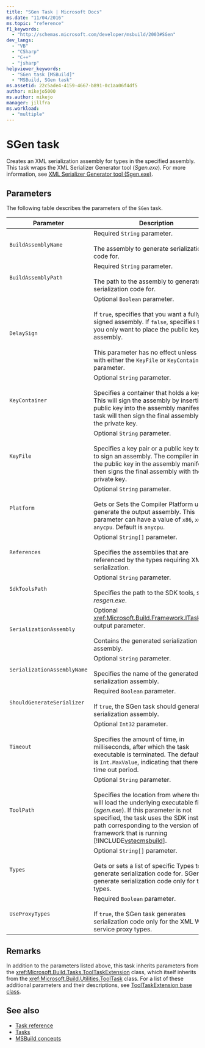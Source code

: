 ```yaml
---
title: "SGen Task | Microsoft Docs"
ms.date: "11/04/2016"
ms.topic: "reference"
f1_keywords:
  - "http://schemas.microsoft.com/developer/msbuild/2003#SGen"
dev_langs:
  - "VB"
  - "CSharp"
  - "C++"
  - "jsharp"
helpviewer_keywords:
  - "SGen task [MSBuild]"
  - "MSBuild, SGen task"
ms.assetid: 22c5ade4-4159-4667-b891-0c1aa06f4df5
author: mikejo5000
ms.author: mikejo
manager: jillfra
ms.workload:
  - "multiple"
---
```

# SGen task
Creates an XML serialization assembly for types in the specified assembly. This task wraps the XML Serializer Generator tool (*Sgen.exe*). For more information, see [XML Serializer Generator tool (Sgen.exe)](/dotnet/framework/serialization/xml-serializer-generator-tool-sgen-exe).

## Parameters
 The following table describes the parameters of the `SGen` task.

| Parameter | Description |
|-----------------------------| - |
| `BuildAssemblyName` | Required `String` parameter.<br /><br /> The assembly to generate serialization code for. |
| `BuildAssemblyPath` | Required `String` parameter.<br /><br /> The path to the assembly to generate serialization code for. |
| `DelaySign` | Optional `Boolean` parameter.<br /><br /> If `true`, specifies that you want a fully signed assembly. If `false`, specifies that you only want to place the public key in the assembly.<br /><br /> This parameter has no effect unless used with either the `KeyFile` or `KeyContainer` parameter. |
| `KeyContainer` | Optional `String` parameter.<br /><br /> Specifies a container that holds a key pair. This will sign the assembly by inserting a public key into the assembly manifest. The task will then sign the final assembly with the private key. |
| `KeyFile` | Optional `String` parameter.<br /><br /> Specifies a key pair or a public key to use to sign an assembly. The compiler inserts the public key in the assembly manifest and then signs the final assembly with the private key. |
| `Platform` | Optional `String` parameter.<br /><br /> Gets or Sets the Compiler Platform used to generate the output assembly. This parameter can have a value of `x86`, `x64`, or `anycpu`. Default is `anycpu`. |
| `References` | Optional `String[]` parameter.<br /><br /> Specifies the assemblies that are referenced by the types requiring XML serialization. |
| `SdkToolsPath` | Optional `String` parameter.<br /><br /> Specifies the path to the SDK tools, such as *resgen.exe*. |
| `SerializationAssembly` | Optional <xref:Microsoft.Build.Framework.ITaskItem>`[]` output parameter.<br /><br /> Contains the generated serialization assembly. |
| `SerializationAssemblyName` | Optional `String` parameter.<br /><br /> Specifies the name of the generated serialization assembly. |
| `ShouldGenerateSerializer` | Required `Boolean` parameter.<br /><br /> If `true`, the SGen task should generate a serialization assembly. |
| `Timeout` | Optional `Int32` parameter.<br /><br /> Specifies the amount of time, in milliseconds, after which the task executable is terminated. The default value is `Int.MaxValue`, indicating that there is no time out period. |
| `ToolPath` | Optional `String` parameter.<br /><br /> Specifies the location from where the task will load the underlying executable file (*sgen.exe*). If this parameter is not specified, the task uses the SDK installation path corresponding to the version of the framework that is running [!INCLUDE[vstecmsbuild](../extensibility/internals/includes/vstecmsbuild_md.md)]. |
| `Types` | Optional `String[]` parameter.<br /><br /> Gets or sets a list of specific Types to generate serialization code for. SGen will generate serialization code only for those types. |
| `UseProxyTypes` | Required `Boolean` parameter.<br /><br /> If `true`, the SGen task generates serialization code only for the XML Web service proxy types. |

## Remarks
 In addition to the parameters listed above, this task inherits parameters from the <xref:Microsoft.Build.Tasks.ToolTaskExtension> class, which itself inherits from the <xref:Microsoft.Build.Utilities.ToolTask> class. For a list of these additional parameters and their descriptions, see [ToolTaskExtension base class](../msbuild/tooltaskextension-base-class.md).

## See also
- [Task reference](../msbuild/msbuild-task-reference.md)
- [Tasks](../msbuild/msbuild-tasks.md)
- [MSBuild concepts](../msbuild/msbuild-concepts.md)